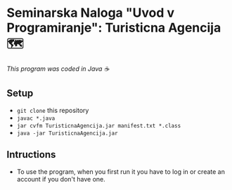 # Seminarska Naloga "Uvod v Programiranje": Turisticna Agencija 🗺

*This program was coded in Java ☕️*

## Setup
- `git clone` this repository
- `javac *.java`
- `jar cvfm TuristicnaAgencija.jar manifest.txt *.class`
- `java -jar TuristicnaAgencija.jar`

## Intructions
- To use the program, when you first run it you have to log in or create an account if you don't have one. 
